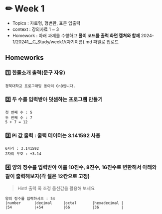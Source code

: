 # ✏ Week 1
- Topics : 자료형, 형변환, 표준 입출력
- context : 강의자료 1 ~ 3
- Homework : 아래 과제를 수행하고 **풀이 코드를 출력 화면 캡쳐와 함께**
2024-1/20241__C_Study/week1/(자기이름).md 파일로 업로드

## Homeworks
### 1️⃣ 한줄소개 출력(문구 자유)
```
경북대학교 프로그래밍 동아리 GnB입니다.
```

### 2️⃣ 두 수를 입력받아 덧셈하는 프로그램 만들기
```
첫 번째 수 : 5
두 번째 수 : 7
5 + 7 = 12
```

### 3️⃣ Pi 값 출력 : 출력 데이터는 3.141592 사용
```
6자리 : 3.141592
2자리 부호 : +3.14
```

### 4️⃣ 양의 정수를 입력받아 이를 10진수, 8진수, 16진수로 변환해서 아래와 같이 출력해보자(각 셀은 12칸으로 고정)
> Hint! 출력 폭 조정 옵션값을 활용해 보세요
```
양의 정수를 입력하시오 : 54
|number      |decimal     |octal       |hexadecimal |
|54          |+54         |66          |36          |
```
